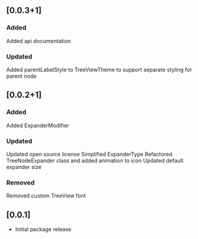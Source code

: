 ## [0.0.3+1]

### Added
Added api documentation

### Updated
Added parentLabelStyle to TreeViewTheme to support separate styling for parent node

## [0.0.2+1]

### Added
Added ExpanderModifier

### Updated
Updated open source license
Simplified ExpanderType
Refactored TreeNodeExpander class and added animation to icon
Updated default expander size

### Removed
Removed custom TreeView font

## [0.0.1]

* Initial package release
